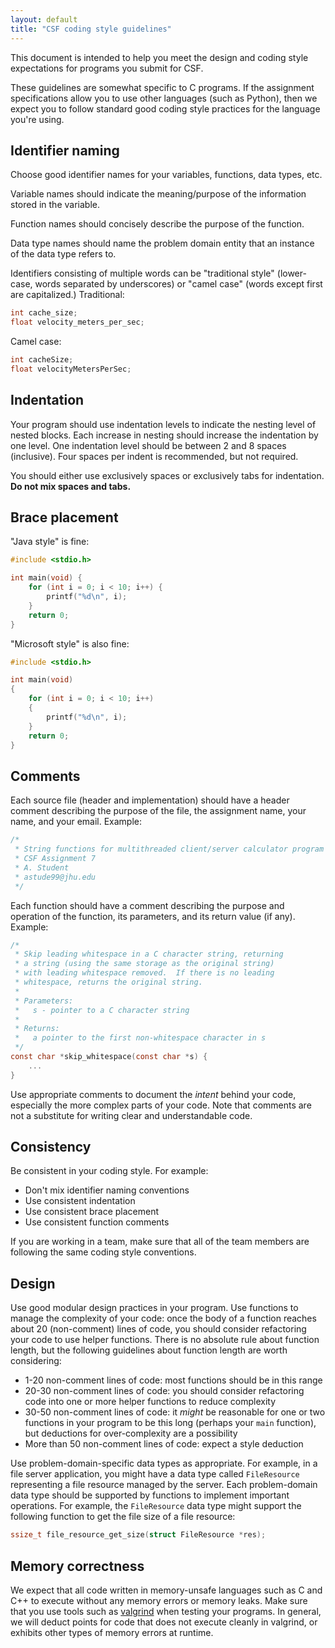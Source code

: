 ```yaml
---
layout: default
title: "CSF coding style guidelines"
---
```


This document is intended to help you meet the design and coding style
expectations for programs you submit for CSF.

These guidelines are somewhat specific to C programs.  If the assignment
specifications allow you to use other languages (such as Python), then
we expect you to follow standard good coding style practices for the
language you're using.

## Identifier naming

Choose good identifier names for your variables, functions, data types, etc.

Variable names should indicate the meaning/purpose of the information
stored in the variable.

Function names should concisely describe the purpose of the function.

Data type names should name the problem domain entity that an instance
of the data type refers to.

Identifiers consisting of multiple words can be "traditional style"
(lower-case, words separated by underscores) or "camel case" (words
except first are capitalized.)  Traditional:

```c
int cache_size;
float velocity_meters_per_sec;
```

Camel case:

```c
int cacheSize;
float velocityMetersPerSec;
```

## Indentation

Your program should use indentation levels to indicate the nesting
level of nested blocks.  Each increase in nesting should increase the
indentation by one level.  One indentation level should be between 2
and 8 spaces (inclusive).  Four spaces per indent is recommended, but
not required.

You should either use exclusively spaces or exclusively tabs for
indentation.  **Do not mix spaces and tabs.**

## Brace placement

"Java style" is fine:

```c
#include <stdio.h>

int main(void) {
    for (int i = 0; i < 10; i++) {
        printf("%d\n", i);
    }
    return 0;
}
```

"Microsoft style" is also fine:

```c
#include <stdio.h>

int main(void)
{
    for (int i = 0; i < 10; i++)
    {
        printf("%d\n", i);
    }
    return 0;
}
```

## Comments

Each source file (header and implementation) should have a header comment
describing the purpose of the file, the assignment name, your name,
and your email.  Example:

```c
/*
 * String functions for multithreaded client/server calculator program
 * CSF Assignment 7
 * A. Student
 * astude99@jhu.edu
 */
```

Each function should have a comment describing the purpose and operation
of the function, its parameters, and its return value (if any).  Example:

```c
/*
 * Skip leading whitespace in a C character string, returning
 * a string (using the same storage as the original string)
 * with leading whitespace removed.  If there is no leading
 * whitespace, returns the original string.
 *
 * Parameters:
 *   s - pointer to a C character string
 *
 * Returns:
 *   a pointer to the first non-whitespace character in s
 */
const char *skip_whitespace(const char *s) {
    ...
}
```

Use appropriate comments to document the *intent* behind your code,
especially the more complex parts of your code.  Note that comments are
not a substitute for writing clear and understandable code.

## Consistency

Be consistent in your coding style.  For example:

* Don't mix identifier naming conventions
* Use consistent indentation
* Use consistent brace placement
* Use consistent function comments

If you are working in a team, make sure that all of the team members
are following the same coding style conventions.

## Design

Use good modular design practices in your program.  Use functions to
manage the complexity of your code: once the body of a function reaches
about 20 (non-comment) lines of code, you should consider refactoring your code to
use helper functions.  There is no absolute rule about function length,
but the following guidelines about function length are worth considering:

* 1-20 non-comment lines of code: most functions should be in this range
* 20-30 non-comment lines of code: you should consider refactoring
  code into one or more helper functions to reduce complexity
* 30-50 non-comment lines of code: it *might* be reasonable for one or two
  functions in your program to be this long (perhaps your `main` function),
  but deductions for over-complexity are a possibility
* More than 50 non-comment lines of code: expect a style deduction

Use problem-domain-specific data types as appropriate.  For example, in a
file server application, you might have a data type called `FileResource`
representing a file resource managed by the server.  Each problem-domain
data type should be supported by functions to implement important
operations.  For example, the `FileResource` data type might support
the following function to get the file size of a file resource:

```c
ssize_t file_resource_get_size(struct FileResource *res);
```

## Memory correctness

We expect that all code written in memory-unsafe languages such as C
and C++ to execute without any memory errors or memory leaks.  Make sure
that you use tools such as [valgrind](https://valgrind.org/) when testing
your programs.  In general, we will deduct points for code that does not
execute cleanly in valgrind, or exhibits other types of memory errors
at runtime.
